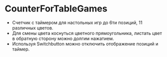 <h1>CounterForTableGames</h1>

- Счетчик с таймером для настольных игр до 6ти позиций, 11 различных цветов.
- Для смены цвета коснуться цветного прямоугольника, листать цвет в обратную сторону можно долгим нажатием.
- Используя Switchbutton можно отключить отображение позиций и таймер.
